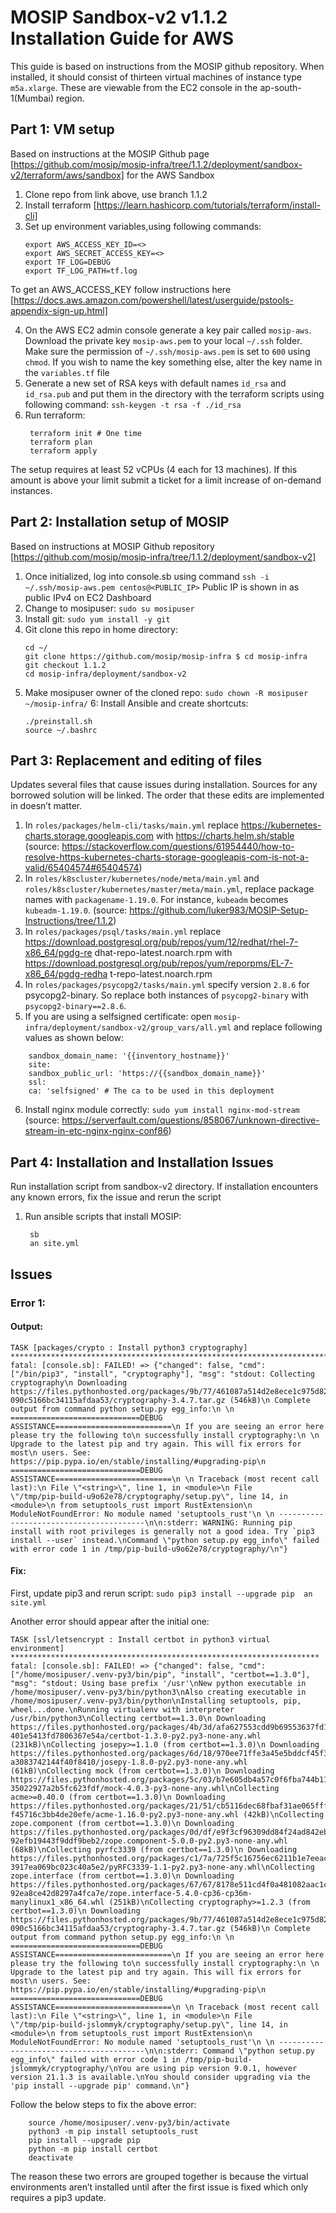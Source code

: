 # MOSIP Sandbox-v2 v1.1.2 Installation Guide for AWS 
This guide is based on instructions from the MOSIP github repository. When installed, it should consist of thirteen virtual machines of instance type `m5a.xlarge`. These are viewable from the EC2 console in the ap-south-1(Mumbai) region.
## Part 1: VM setup 
Based on instructions at the MOSIP Github page [https://github.com/mosip/mosip-infra/tree/1.1.2/deployment/sandbox-v2/terraform/aws/sandbox] for the AWS Sandbox
1. Clone repo from link above, use branch 1.1.2 
2. Install terraform [https://learn.hashicorp.com/tutorials/terraform/install-cli]
3. Set up environment variables,using following commands:
    ```
    export AWS_ACCESS_KEY_ID=<> 
    export AWS_SECRET_ACCESS_KEY=<> 
    export TF_LOG=DEBUG 
    export TF_LOG_PATH=tf.log 
    ```
To get an AWS_ACCESS_KEY follow instructions here [https://docs.aws.amazon.com/powershell/latest/userguide/pstools-appendix-sign-up.html]

4. On the AWS EC2 admin console generate a key pair called  `mosip-aws`. Download the private key `mosip-aws.pem` to your local `~/.ssh` folder. Make sure the permission of `~/.ssh/mosip-aws.pem` is set to `600` using `chmod`. If you wish to name the key something else, alter the key name in the `variables.tf` file 
5. Generate a new set of RSA keys with default names `id_rsa` and `id_rsa.pub` and put them in the directory with the terraform scripts using following command: 
    `ssh-keygen -t rsa -f ./id_rsa `
6. Run terraform: 
   ```
    terraform init # One time 
    terraform plan 
    terraform apply
   ``` 
The setup requires at least 52 vCPUs (4 each for 13 machines). If this amount is above your limit submit a ticket for a limit increase of on-demand instances.

## Part 2: Installation setup of MOSIP 
Based on instructions at MOSIP Github repository [https://github.com/mosip/mosip-infra/tree/1.1.2/deployment/sandbox-v2]
1. Once initialized, log into console.sb using command 
`ssh -i ~/.ssh/mosip-aws.pem centos@<PUBLIC_IP>` Public IP is shown in as public IPv4 on EC2 Dashboard 
2. Change to mosipuser: 
    `sudo su mosipuser` 
3. Install git: 
    `sudo yum install -y git` 
4. Git clone this repo in home directory: 
    ```
    cd ~/ 
    git clone https://github.com/mosip/mosip-infra $ cd mosip-infra 
    git checkout 1.1.2 
    cd mosip-infra/deployment/sandbox-v2
    ``` 
5. Make mosipuser owner of the cloned repo: 
    `sudo chown -R mosipuser ~/mosip-infra/`
6: Install Ansible and create shortcuts: 
    ```
    ./preinstall.sh 
    source ~/.bashrc
    ```
## Part 3: Replacement and editing of files 
Updates several files that cause issues during installation. Sources for any borrowed solution will be linked. The order that these edits are implemented in doesn’t matter. 

1. In `roles/packages/helm-cli/tasks/main.yml` replace 
https://kubernetes-charts.storage.googleapis.com with 
https://charts.helm.sh/stable (source: https://stackoverflow.com/questions/61954440/how-to-resolve-https-kubernetes-charts-storage-googleapis-com-is-not-a-valid/65404574#65404574)
2. In `roles/k8scluster/kubernetes/node/meta/main.yml` and 
`roles/k8scluster/kubernetes/master/meta/main.yml`, replace package names with `packagename-1.19.0`. For instance, `kubeadm` becomes `kubeadm-1.19.0`. (source: https://github.com/luker983/MOSIP-Setup-Instructions/tree/1.1.2) 
3. In `roles/packages/psql/tasks/main.yml` replace 
https://download.postgresql.org/pub/repos/yum/12/redhat/rhel-7-x86_64/pgdg-re dhat-repo-latest.noarch.rpm with 
https://download.postgresql.org/pub/repos/yum/reporpms/EL-7-x86_64/pgdg-redha t-repo-latest.noarch.rpm 
4. In `roles/packages/psycopg2/tasks/main.yml` specify version `2.8.6` for psycopg2-binary. So replace both instances of `psycopg2-binary` with `psycopg2-binary==2.8.6`. 
5. If you are using a selfsigned certificate: open 
`mosip-infra/deployment/sandbox-v2/group_vars/all.yml` and replace following values as shown below: 
```
    sandbox_domain_name: '{{inventory_hostname}}' 
    site: 
    sandbox_public_url: 'https://{{sandbox_domain_name}}' 
    ssl: 
    ca: 'selfsigned' # The ca to be used in this deployment
``` 
6. Install nginx module correctly: 
    `sudo yum install nginx-mod-stream` (source: https://serverfault.com/questions/858067/unknown-directive-stream-in-etc-nginx-nginx-conf86)

## Part 4: Installation and Installation Issues 
Run installation script from sandbox-v2 directory. If installation encounters any known errors, fix the issue and rerun the script 
1. Run ansible scripts that install MOSIP: 
   ```
    sb 
    an site.yml 
   ```
    
## Issues 
### Error 1: 
#### Output:
```
TASK [packages/crypto : Install python3 cryptography] 
*************************************************************************************** fatal: [console.sb]: FAILED! => {"changed": false, "cmd": ["/bin/pip3", "install", "cryptography"], "msg": "stdout: Collecting cryptography\n Downloading 
https://files.pythonhosted.org/packages/9b/77/461087a514d2e8ece1c975d8216bc03f7048e6 090c5166bc34115afdaa53/cryptography-3.4.7.tar.gz (546kB)\n Complete output from command python setup.py egg_info:\n \n 
=============================DEBUG 
ASSISTANCE==========================\n If you are seeing an error here please try the following to\n successfully install cryptography:\n \n Upgrade to the latest pip and try again. This will fix errors for most\n users. See: https://pip.pypa.io/en/stable/installing/#upgrading-pip\n 
=============================DEBUG 
ASSISTANCE==========================\n \n Traceback (most recent call last):\n File \"<string>\", line 1, in <module>\n File 
\"/tmp/pip-build-u9o62e78/cryptography/setup.py\", line 14, in <module>\n from setuptools_rust import RustExtension\n ModuleNotFoundError: No module named 'setuptools_rust'\n \n ----------------------------------------\n\n:stderr: WARNING: Running pip install with root privileges is generally not a good idea. Try `pip3 install --user` instead.\nCommand \"python setup.py egg_info\" failed with error code 1 in /tmp/pip-build-u9o62e78/cryptography/\n"} 
```

#### Fix: 
First, update pip3 and rerun script:
    ```
    sudo pip3 install --upgrade pip 
    an site.yml 
    ```

Another error should appear after the initial one: 
```
TASK [ssl/letsencrypt : Install certbot in python3 virtual environment] 
********************************************************************* 
fatal: [console.sb]: FAILED! => {"changed": false, "cmd": 
["/home/mosipuser/.venv-py3/bin/pip", "install", "certbot==1.3.0"], "msg": "stdout: Using base prefix '/usr'\nNew python executable in /home/mosipuser/.venv-py3/bin/python3\nAlso creating executable in /home/mosipuser/.venv-py3/bin/python\nInstalling setuptools, pip, wheel...done.\nRunning virtualenv with interpreter /usr/bin/python3\nCollecting certbot==1.3.0\n Downloading 
https://files.pythonhosted.org/packages/4b/3d/afa627553cdd9b69553637fd15d07bee32f31e9 401e5413fd7806367e54a/certbot-1.3.0-py2.py3-none-any.whl (231kB)\nCollecting josepy>=1.1.0 (from certbot==1.3.0)\n Downloading 
https://files.pythonhosted.org/packages/6d/18/970ee71ffe3a45e5bddcf45f32efb60d7863bfdbd a3083742144f40f8410/josepy-1.8.0-py2.py3-none-any.whl (61kB)\nCollecting mock (from certbot==1.3.0)\n Downloading 
https://files.pythonhosted.org/packages/5c/03/b7e605db4a57c0f6fba744b11ef3ddf4ddebcada 35022927a2b5fc623fdf/mock-4.0.3-py3-none-any.whl\nCollecting acme>=0.40.0 (from certbot==1.3.0)\n Downloading 
https://files.pythonhosted.org/packages/21/51/cb5116dec68fbaf31ae065fff2c714dc414f5b61df f45716c3bb4de20efe/acme-1.16.0-py2.py3-none-any.whl (42kB)\nCollecting zope.component (from certbot==1.3.0)\n Downloading 
https://files.pythonhosted.org/packages/0d/df/e9f3cf96309dd84f24ad842eb41969bb5085bafb 92efb19443f9ddf9beb2/zope.component-5.0.0-py2.py3-none-any.whl (68kB)\nCollecting pyrfc3339 (from certbot==1.3.0)\n Downloading 
https://files.pythonhosted.org/packages/c1/7a/725f5c16756ec6211b1e7eeac09f46908459551 3917ea069bc023c40a5e2/pyRFC3339-1.1-py2.py3-none-any.whl\nCollecting zope.interface (from certbot==1.3.0)\n Downloading 
https://files.pythonhosted.org/packages/67/67/8178e511cd4f0a481082aac1c0e2d64c520a5ee 92ea8ce42d8297a4fca7e/zope.interface-5.4.0-cp36-cp36m-manylinux1_x86_64.whl (251kB)\nCollecting cryptography>=1.2.3 (from certbot==1.3.0)\n Downloading https://files.pythonhosted.org/packages/9b/77/461087a514d2e8ece1c975d8216bc03f7048e6 090c5166bc34115afdaa53/cryptography-3.4.7.tar.gz (546kB)\n Complete output from command python setup.py egg_info:\n \n 
=============================DEBUG 
ASSISTANCE==========================\n If you are seeing an error here please try the following to\n successfully install cryptography:\n \n Upgrade to the latest pip and try again. This will fix errors for most\n users. See: https://pip.pypa.io/en/stable/installing/#upgrading-pip\n
=============================DEBUG 
ASSISTANCE==========================\n \n Traceback (most recent call last):\n File \"<string>\", line 1, in <module>\n File 
\"/tmp/pip-build-jslommyk/cryptography/setup.py\", line 14, in <module>\n from setuptools_rust import RustExtension\n ModuleNotFoundError: No module named 'setuptools_rust'\n \n ----------------------------------------\n\n:stderr: Command \"python setup.py egg_info\" failed with error code 1 in /tmp/pip-build-jslommyk/cryptography/\nYou are using pip version 9.0.1, however version 21.1.3 is available.\nYou should consider upgrading via the 'pip install --upgrade pip' command.\n"} 
```

Follow the below steps to fix the above error:
```
    source /home/mosipuser/.venv-py3/bin/activate 
    python3 -m pip install setuptools_rust 
    pip install --upgrade pip 
    python -m pip install certbot 
    deactivate 
```

The reason these two errors are grouped together is because the virtual environments aren’t installed until after the first issue is fixed which only requires a pip3 update.